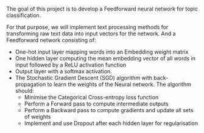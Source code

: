 The goal of this project is to develop a Feedforward neural network for topic classification.

For that purpose, we will implement text processing methods for transforming raw text data into input vectors for the network. And a Feedforward network consisting of:

- One-hot input layer mapping words into an Embedding weight matrix
- One hidden layer computing the mean embedding vector of all words in input followed by a ReLU activation function
- Output layer with a softmax activation.
- The Stochastic Gradient Descent (SGD) algorithm with back-propagation to learn the weights of the Neural network. The algorithm should:
  - Minimise the Categorical Cross-entropy loss function
  - Perform a Forward pass to compute intermediate outputs
  - Perform a Backward pass to compute gradients and update all sets of weights
  - Implement and use Dropout after each hidden layer for regularisation

